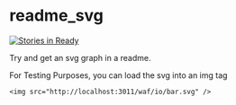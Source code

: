 readme_svg
==========

[![Stories in Ready](https://badge.waffle.io/waffleio/waffle.io.png)](http://waffle.io/waffleio/waffle.io)

Try and get an svg graph in a readme.

For Testing Purposes, you can load the svg into an img tag

````
<img src="http://localhost:3011/waf/io/bar.svg" />
````
